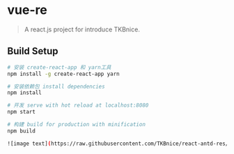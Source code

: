 # vue-re

> A react.js project for introduce  TKBnice.

## Build Setup
``` bash
# 安装 create-react-app 和 yarn工具
npm install -g create-react-app yarn

# 安装依赖包 install dependencies
npm install

# 开发 serve with hot reload at localhost:8080
npm start

# 构建 build for production with minification
npm build

![image text](https://raw.githubusercontent.com/TKBnice/react-antd-res/master/TIM%E5%9B%BE%E7%89%8720181024164948.png)
